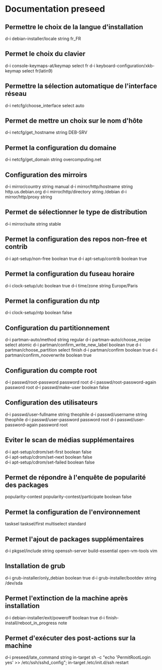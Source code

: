 # Documentation preseed

## Permettre le choix de la langue d'installation
d-i debian-installer/locale string fr_FR

## Permet le choix du clavier
d-i console-keymaps-at/keymap select fr
d-i keyboard-configuration/xkb-keymap select fr(latin9)

## Permettre la sélection automatique de l'interface réseau
d-i netcfg/choose_interface select auto

## Permet de mettre un choix sur le nom d'hôte
d-i netcfg/get_hostname string DEB-SRV

## Permet la configuration du domaine
d-i netcfg/get_domain string overcomputing.net

## Configuration des mirroirs
d-i mirror/country string manual
d-i mirror/http/hostname string http.us.debian.org
d-i mirror/http/directory string /debian
d-i mirror/http/proxy string

## Permet de sélectionner le type de distribution 
d-i mirror/suite string stable

## Permet la configuration des repos non-free et contrib
d-i apt-setup/non-free boolean true
d-i apt-setup/contrib boolean true

## Permet la configuration du fuseau horaire
d-i clock-setup/utc boolean true
d-i time/zone string Europe/Paris

## Permet la configuration du ntp
d-i clock-setup/ntp boolean false

## Configuration du partitionnement
d-i partman-auto/method string regular
d-i partman-auto/choose_recipe select atomic
d-i partman/confirm_write_new_label boolean true
d-i partman/choose_partition select finish
d-i partman/confirm boolean true
d-i partman/confirm_nooverwrite boolean true

## Configuration du compte root
d-i passwd/root-password password root
d-i passwd/root-password-again password root
d-i passwd/make-user boolean false

## Configuration des utilisateurs
d-i passwd/user-fullname string theophile
d-i passwd/username string theophile
d-i passwd/user-password password root
d-i passwd/user-password-again password root

## Eviter le scan de médias supplémentaires
d-i apt-setup/cdrom/set-first boolean false                                 
d-i apt-setup/cdrom/set-next boolean false                                  
d-i apt-setup/cdrom/set-failed boolean false

## Permet de répondre à l'enquête de popularité des packages
popularity-contest popularity-contest/participate boolean false

## Permet la configuration de l'environnement
tasksel tasksel/first multiselect standard

## Permet l'ajout de packages supplémentaires
d-i pkgsel/include string openssh-server build-essential open-vm-tools vim

## Installation de grub
d-i grub-installer/only_debian boolean true
d-i grub-installer/bootdev string /dev/sda

## Permet l'extinction de la machine après installation
d-i debian-installer/exit/poweroff boolean true
d-i finish-install/reboot_in_progress note

## Permet d'exécuter des post-actions sur la machine
d-i preseed/late_command string in-target sh -c "echo 'PermitRootLogin yes' >> /etc/ssh/sshd_config"; in-target /etc/init.d/ssh restart